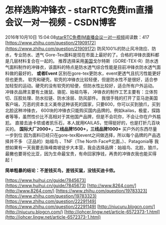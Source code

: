 # 怎样选购冲锋衣 - starRTC免费im直播会议一对一视频 - CSDN博客
2016年10月10日 15:04:08[starRTC免费IM直播会议一对一视频](https://me.csdn.net/elesos)阅读数：417
[https://www.zhihu.com/question/21909172](https://www.zhihu.com/question/21909172)
防风100%的防止风冷效应、防水，专业防水、透气
Gore-Tex面料是现在市面上最好的了。合格的冲锋衣面料都是几层材料复合在一起的。
推荐选择采用[美国](https://link.zhihu.com/?target=http%3A//meiguo.8264.com/)戈尔特斯（GORE-TEX-R）防水透气面料制作的冲锋衣，该面料的特点是防水透气综合性能是目前冲锋衣防水透气面料做的最好的，
**或者Event**
区别在gore-tex更防水，event更透气且抗污性能更好但也更贵。
软壳和硬壳。软壳的冲锋衣比较轻便，但是防水性不是很好，适合参加轻型的运动。硬壳的没有软壳的轻便，但防水性比较好，适合所有户外运动。
冲锋衣品牌主要有土拨鼠、骆驼、始祖鸟等，
冲锋衣的制作工艺主要有：立体剪切、压胶处理、防水拉链、防水涂层、防风部件。
我很手贱的打开了亚马逊美国客户端，万恶的资本主义美帝这种该死的国家，只要600，你可以买到狼爪，买到北脸这种冲锋衣，
600块的冲锋衣只能购买国内品牌的。例如kailas，极星，探路者等等，虽然性价比不高相对于其他国产品牌，但是不会坑你，不会让你在户外尴尬。
直接去迪卡侬或者凯乐石，本人就用KAILAS，觉得挺好的，也是打折几百块买的。
**国际大厂2000+，二线品牌1500+，三线品牌1000+**
买户外的东西尽量一步到位
因为面料已经只在gore-tex和event之间做选择，所以每个品牌的产品选择并不多
（正品的）始祖鸟
、TNF（The North Face®北面，）、Patagonia等
我想如果有一天我要去珠峰南坡徒步大本营，我会选择品牌：始祖鸟、北脸，狼爪，最撇也要哥伦比亚，因为生命最宝贵，有命回家挣钱，再贵的冲锋衣我也能买得起！


**简单粗暴的结论：不差钱买鸟，差钱买鼠，没钱买迪卡侬。**

[https://www.huihui.cn/guide/7845673](https://www.huihui.cn/guide/7845673)
[http://www.8264.com/](http://www.8264.com/)
[https://www.zhihu.com/question/19783323](https://www.zhihu.com/question/19783323)
[https://www.zhihu.com/question/22291149](https://www.zhihu.com/question/22291149)
[http://niucuru.blogcn.com/](http://niucuru.blogcn.com/)
[http://iohcer.lingw.net/article-6572373-1.html](http://iohcer.lingw.net/article-6572373-1.html)
